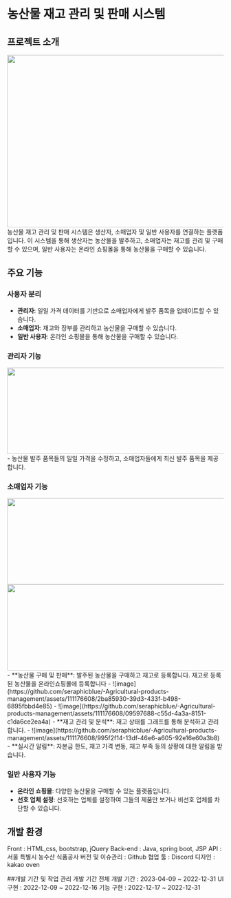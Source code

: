 # 농산물 재고 관리 및 판매 시스템
## 프로젝트 소개
<img src= https://github.com/seraphicblue/-Agricultural-products-management/assets/111176608/06e21942-aaab-49e9-88a2-4da0b8f6f4bb width="1000" height="400"/>
농산물 재고 관리 및 판매 시스템은 생산자, 소매업자 및 일반 사용자를 연결하는 플랫폼입니다. 이 시스템을 통해 생산자는 농산물을 발주하고, 소매업자는 재고를 관리 및 구매할 수 있으며, 일반 사용자는 온라인 쇼핑몰을 통해 농산물을 구매할 수 있습니다.

## 주요 기능

### 사용자 분리
- **관리자**: 일일 가격 데이터를 기반으로 소매업자에게 발주 품목을 업데이트할 수 있습니다.
- **소매업자**: 재고와 장부를 관리하고 농산물을 구매할 수 있습니다.
- **일반 사용자**: 온라인 쇼핑몰을 통해 농산물을 구매할 수 있습니다.

### 관리자 기능
<img src = https://github.com/seraphicblue/-Agricultural-products-management/assets/111176608/d5ef0fa3-00a7-4923-9e8c-ecefd469fd97 width="1000" height="200"/>
- 농산물 발주 품목들의 일일 가격을 수정하고, 소매업자들에게 최신 발주 품목을 제공합니다.

### 소매업자 기능
<img src = https://github.com/seraphicblue/-Agricultural-products-management/assets/111176608/ff825fb3-361f-4e47-a6cc-9d2ddf6797b8  width="1000" height="200"/>
<img src = https://github.com/seraphicblue/-Agricultural-products-management/assets/111176608/8fb7b799-73d8-440a-8979-181421bc32b0  width="1000" height="200"/>
- **농산물 구매 및 판매**: 발주된 농산물을 구매하고 재고로 등록합니다. 재고로 등록된 농산물을 온라인쇼핑몰에 등록합니다 
- ![image](https://github.com/seraphicblue/-Agricultural-products-management/assets/111176608/2ba85930-39d3-433f-b498-6895fbbd4e85)
- ![image](https://github.com/seraphicblue/-Agricultural-products-management/assets/111176608/09597688-c55d-4a3a-8151-c1da6ce2ea4a)
- **재고 관리 및 분석**: 재고 상태를 그래프를 통해 분석하고 관리합니다.
- ![image](https://github.com/seraphicblue/-Agricultural-products-management/assets/111176608/995f2f14-13df-46e6-a605-92e16e60a3b8)
- **실시간 알림**: 자본금 한도, 재고 가격 변동, 재고 부족 등의 상황에 대한 알림을 받습니다.

### 일반 사용자 기능

- **온라인 쇼핑몰**: 다양한 농산물을 구매할 수 있는 플랫폼입니다.
- **선호 업체 설정**: 선호하는 업체를 설정하여 그들의 제품만 보거나 비선호 업체를 차단할 수 있습니다.

## 개발 환경
Front : HTML,css, bootstrap, jQuery
Back-end : Java, spring boot, JSP
API : 서울 특별시 농수산 식품공사
버전 및 이슈관리 : Github
협업 툴 : Discord 
디자인 : kakao oven

##개발 기간 및 작업 관리
개발 기간
전체 개발 기간 : 2023-04-09 ~ 2022-12-31
UI 구현 : 2022-12-09 ~ 2022-12-16
기능 구현 : 2022-12-17 ~ 2022-12-31



